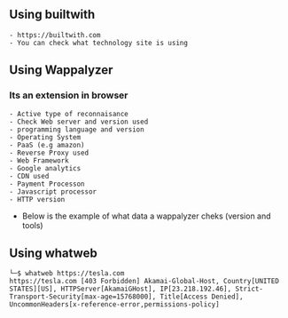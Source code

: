 
## Using builtwith
	- https://builtwith.com
	- You can check what technology site is using

## Using Wappalyzer

### Its an extension in browser

	- Active type of reconnaisance
	- Check Web server and version used
	- programming language and version
	- Operating System
	- PaaS (e.g amazon)
	- Reverse Proxy used
	- Web Framework
	- Google analytics
	- CDN used
	- Payment Processon
	- Javascript processor
	- HTTP version

- Below is the example of what data a wappalyzer cheks (version and tools)

## Using whatweb

```
└─$ whatweb https://tesla.com                                                           https://tesla.com [403 Forbidden] Akamai-Global-Host, Country[UNITED STATES][US], HTTPServer[AkamaiGHost], IP[23.218.192.46], Strict-Transport-Security[max-age=15768000], Title[Access Denied], UncommonHeaders[x-reference-error,permissions-policy]

```